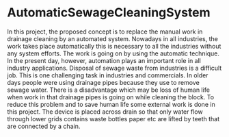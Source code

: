 # AutomaticSewageCleaningSystem

In this project, the proposed concept is to replace the manual work in drainage cleaning by
an automated system. Nowadays in all industries, the work takes place automatically this is
necessary to all the industries without any system efforts. The work is going on by using the
automatic technique. In the present day, however, automation plays an important role in all
industry applications. Disposal of sewage waste from industries is a difficult job. This is one
challenging task in industries and commercials. In older days people were using drainage
pipes because they use to remove sewage water. There is a disadvantage which may be loss
of human life when work in that drainage pipes is going on while cleaning the block. To
reduce this problem and to save human life some external work is done in this project. The
device is placed across drain so that only water flow through lower grids contains waste
bottles paper etc are lifted by teeth that are connected by a chain.
